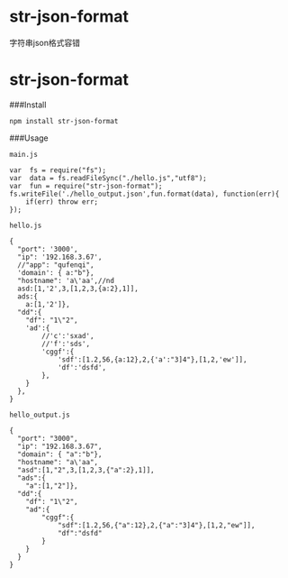 # str-json-format
字符串json格式容错

str-json-format
===========

###Install

```
npm install str-json-format
```

###Usage



`main.js`

```
var  fs = require("fs");
var  data = fs.readFileSync("./hello.js","utf8");
var  fun = require("str-json-format");
fs.writeFile('./hello_output.json',fun.format(data), function(err){
    if(err) throw err;
});
```

`hello.js`

```
{
  "port": '3000',
  "ip": '192.168.3.67',
  //"app": "qufenqi",
  'domain': { a:"b"},
  "hostname": 'a\'aa',//nd
  asd:[1,'2',3,[1,2,3,{a:2},1]],
  ads:{
  	a:[1,'2']},
  "dd":{
  	"df": "1\"2",
  	'ad':{
  		//'c':'sxad',
  		//'f':'sds',
  		'cggf':{
  			'sdf':[1.2,56,{a:12},2,{'a':"3]4"},[1,2,'ew']],
  			'df':'dsfd',
  		},
  	}
  },
}
```

`hello_output.js`

```
{
  "port": "3000",
  "ip": "192.168.3.67",
  "domain": { "a":"b"},
  "hostname": "a\'aa",
  "asd":[1,"2",3,[1,2,3,{"a":2},1]],
  "ads":{
  	"a":[1,"2"]},
  "dd":{
  	"df": "1\"2",
  	"ad":{
  		"cggf":{
  			"sdf":[1.2,56,{"a":12},2,{"a":"3]4"},[1,2,"ew"]],
  			"df":"dsfd"
  		}
  	}
  }
}
```
